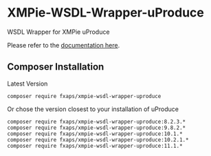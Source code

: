 # XMPie-WSDL-Wrapper-uProduce

WSDL Wrapper for XMPie uProduce

Please refer to the [documentation here](https://github.com/fxaps/XMPie-WSDL-Wrapper-Documentation).

## Composer Installation

Latest Version

```
composer require fxaps/xmpie-wsdl-wrapper-uproduce
```

Or chose the version closest to your installation of uProduce

```
composer require fxaps/xmpie-wsdl-wrapper-uproduce:8.2.3.*
composer require fxaps/xmpie-wsdl-wrapper-uproduce:9.8.2.*
composer require fxaps/xmpie-wsdl-wrapper-uproduce:10.1.*
composer require fxaps/xmpie-wsdl-wrapper-uproduce:10.2.1.*
composer require fxaps/xmpie-wsdl-wrapper-uproduce:11.1.*
```
